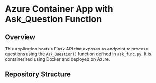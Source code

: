 # Azure Container App with Ask_Question Function

## Overview

This application hosts a Flask API that exposes an endpoint to process questions using the `Ask_Question()` function defined in `ask_func.py`. It is containerized using Docker and deployed on Azure.

## Repository Structure

